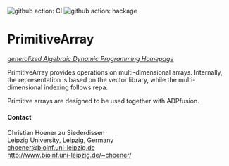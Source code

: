 ![github action: CI](https://github.com/choener/PrimitiveArray/actions/workflows/ci.yml/badge.svg)
![github action: hackage](https://github.com/choener/PrimitiveArray/actions/workflows/hackage.yml/badge.svg)

# PrimitiveArray

[*generalized Algebraic Dynamic Programming Homepage*](http://www.bioinf.uni-leipzig.de/Software/gADP/)

PrimitiveArray provides operations on multi-dimensional arrays. Internally, the
representation is based on the vector library, while the multi-dimensional
indexing follows repa.

Primitive arrays are designed to be used together with ADPfusion.



#### Contact

Christian Hoener zu Siederdissen  
Leipzig University, Leipzig, Germany  
choener@bioinf.uni-leipzig.de  
http://www.bioinf.uni-leipzig.de/~choener/  

